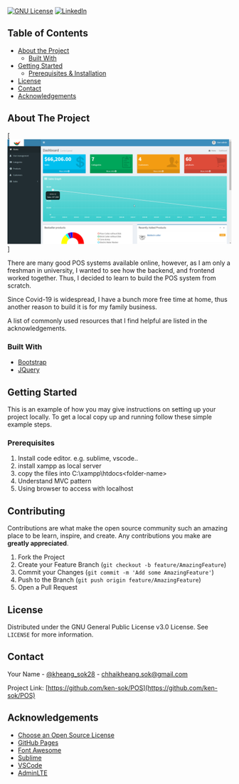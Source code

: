 [![GNU License][license-shield]][license-url]
[![LinkedIn][linkedin-shield]][linkedin-url]


<!-- TABLE OF CONTENTS -->
## Table of Contents

* [About the Project](#about-the-project)
  * [Built With](#built-with)
* [Getting Started](#getting-started)
  * [Prerequisites & Installation](#prerequisites)
* [License](#license)
* [Contact](#contact)
* [Acknowledgements](#acknowledgements)



<!-- ABOUT THE PROJECT -->
## About The Project

[![Product Name Screen Shot][product-screenshot]]

There are many good POS systems available online, however, as I am only a freshman in university, I wanted to see how the backend, and frontend worked together. Thus, I decided to learn to build the POS system from scratch. 

Since Covid-19 is widespread, I have a bunch more free time at home, thus another reason to build it is for my family business. 

A list of commonly used resources that I find helpful are listed in the acknowledgements.

### Built With
* [Bootstrap](https://getbootstrap.com)
* [JQuery](https://jquery.com)


<!-- GETTING STARTED -->
## Getting Started

This is an example of how you may give instructions on setting up your project locally. To get a local copy up and running follow these simple example steps.

### Prerequisites

1. Install code editor. e.g. sublime, vscode..
2. install xampp as local server
3. copy the files into C:\xampp\htdocs\<folder-name> 
3. Understand MVC pattern
4. Using browser to access with localhost

## Contributing

Contributions are what make the open source community such an amazing place to be learn, inspire, and create. Any contributions you make are **greatly appreciated**.

1. Fork the Project
2. Create your Feature Branch (`git checkout -b feature/AmazingFeature`)
3. Commit your Changes (`git commit -m 'Add some AmazingFeature'`)
4. Push to the Branch (`git push origin feature/AmazingFeature`)
5. Open a Pull Request

<!-- LICENSE -->
## License

Distributed under the GNU General Public License v3.0 License. See `LICENSE` for more information.

<!-- CONTACT -->
## Contact

Your Name - [@kheang_sok28](https://twitter.com/kheang_sok28) - chhaikheang.sok@gmail.com

Project Link: [https://github.com/ken-sok/POS](https://github.com/ken-sok/POS)

<!-- ACKNOWLEDGEMENTS -->
## Acknowledgements
* [Choose an Open Source License](https://choosealicense.com)
* [GitHub Pages](https://pages.github.com)
* [Font Awesome](https://fontawesome.com)
* [Sublime](https://www.sublimetext.com/)
* [VSCode](https://code.visualstudio.com/)
* [AdminLTE](https://adminlte.io/)

<!-- MARKDOWN LINKS & IMAGES -->
[license-shield]: https://img.shields.io/badge/License-GPLv3-blue.svg
[license-url]: https://github.com/ken-sok/POS/blob/master/LICENSE
[linkedin-shield]: https://img.shields.io/badge/-LinkedIn-black.svg?style=flat-square&logo=linkedin&colorB=555
[linkedin-url]: https://www.linkedin.com/in/chhaikheang-sok-a47a79161/
[product-screenshot]: thumbnail.png

